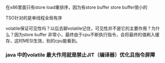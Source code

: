 在x86里面只有store load重排序，因为有store buffer store buffer很小的

TSO针对的是单线程全局有序

volatile保证可见性吗？以后去聊volatile记住，可见性并不是它的主要作用？为什么？因为store buffer 非常小，最终由于cpu不断执行指令，会将最终的值刷入缓存，这时MESI生效，别的cpu能看到。

### java 中的volatile 最大作用就是禁止JIT（编译器）优化且指令屏障